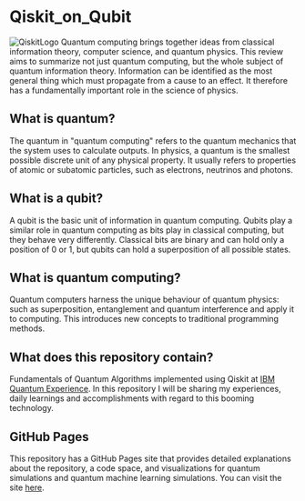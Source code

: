 # Qiskit_on_Qubit
![QiskitLogo](https://user-images.githubusercontent.com/80598737/135030625-6384639a-5b11-4322-878f-5d6cb5dd44d9.png)
Quantum computing brings together ideas from classical information theory, computer science, and quantum physics. This review aims to summarize not just quantum computing, but the whole subject of quantum information theory. Information can be identified as the most general thing which must propagate from a cause to an effect. It therefore has a fundamentally important role in the science of physics.

## What is quantum?
The quantum in "quantum computing" refers to the quantum mechanics that the system uses to calculate outputs. In physics, a quantum is the smallest possible discrete unit of any physical property. It usually refers to properties of atomic or subatomic particles, such as electrons, neutrinos and photons.

## What is a qubit?
A qubit is the basic unit of information in quantum computing. Qubits play a similar role in quantum computing as bits play in classical computing, but they behave very differently. Classical bits are binary and can hold only a position of 0 or 1, but qubits can hold a superposition of all possible states.

## What is quantum computing?
Quantum computers harness the unique behaviour of quantum physics: such as superposition, entanglement and quantum interference and apply it to computing. This introduces new concepts to traditional programming methods.

## What does this repository contain?
Fundamentals of Quantum Algorithms implemented using Qiskit at [IBM Quantum Experience](https://quantum-computing.ibm.com/). In this repository I will be sharing my experiences, daily learnings and accomplishments with regard to this booming technology.

## GitHub Pages
This repository has a GitHub Pages site that provides detailed explanations about the repository, a code space, and visualizations for quantum simulations and quantum machine learning simulations. You can visit the site [here](https://ryukijano.github.io/Qiskit_on_Qubit/).

